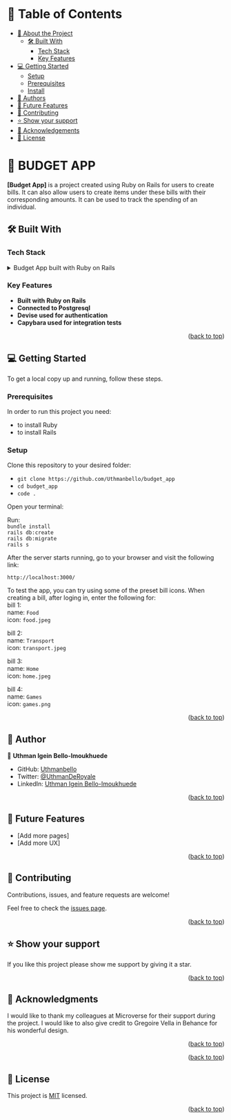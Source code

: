 <a name="readme-top"></a>

# 📗 Table of Contents

- [📖 About the Project](#about-project)
  - [🛠 Built With](#built-with)
    - [Tech Stack](#tech-stack)
    - [Key Features](#key-features)
- [💻 Getting Started](#getting-started)
  - [Setup](#setup)
  - [Prerequisites](#prerequisites)
  - [Install](#install)
- [👥 Authors](#authors)
- [🔭 Future Features](#future-features)
- [🤝 Contributing](#contributing)
- [⭐️ Show your support](#support)
- [🙏 Acknowledgements](#acknowledgements)
- [📝 License](#license)

# 📖 BUDGET APP <a name="about-project"></a>

**[Budget App]** is a project created using Ruby on Rails for users to create bills. It can also allow users to create items under these bills with their corresponding amounts. It can be used to track the spending of an individual.

## 🛠 Built With <a name="built-with"></a>

### Tech Stack <a name="tech-stack"></a>

<details>
<summary>Budget App built with Ruby on Rails</summary>
  <ul>
    <li><a href="https://www.ruby-lang.org/en/">PostgreSQL</a></li>
  </ul>
</details>

### Key Features <a name="key-features"></a>

- **Built with Ruby on Rails**
- **Connected to Postgresql**
- **Devise used for authentication**
- **Capybara used for integration tests**

<p align="right">(<a href="#readme-top">back to top</a>)</p>

## 💻 Getting Started <a name="getting-started"></a>

To get a local copy up and running, follow these steps.

### Prerequisites

In order to run this project you need:

- to install Ruby
- to install Rails

### Setup

Clone this repository to your desired folder:

- `git clone https://github.com/Uthmanbello/budget_app`
- `cd budget_app`
- `code .` <!-- If you are using VS Code -->

Open your terminal:

Run:<br>
`bundle install`<br>
`rails db:create`<br>
`rails db:migrate`<br>
`rails s`<br>

After the server starts running, go to your browser and visit the following link:

`http://localhost:3000/`

To test the app, you can try using some of the preset bill icons. When creating a bill, after loging in, enter the following for:<br>
bill 1:<br>
name: `Food`<br>
icon: `food.jpeg`<br>

bill 2:<br>
name: `Transport`<br>
icon: `transport.jpeg`<br>

bill 3:<br>
name: `Home`<br>
icon: `home.jpeg`<br>

bill 4:<br>
name: `Games`<br>
icon: `games.png`<br>

<p align="right">(<a href="#readme-top">back to top</a>)</p>

## 👥 Author <a name="authors"></a>

👤 **Uthman Igein Bello-Imoukhuede**

- GitHub: [Uthmanbello](https://github.com/Uthmanbello)
- Twitter: [@UthmanDeRoyale](https://twitter.com/UthmanDeRoyale)
- LinkedIn: [Uthman Igein Bello-Imoukhuede](https://www.linkedin.com/in/uthmanbelloimoukhuede)

<p align="right">(<a href="#readme-top">back to top</a>)</p>

## 🔭 Future Features <a name="future-features"></a>

- [Add more pages]
- [Add more UX]

<p align="right">(<a href="#readme-top">back to top</a>)</p>

## 🤝 Contributing <a name="contributing"></a>

Contributions, issues, and feature requests are welcome!

Feel free to check the [issues page](https://github.com/Uthmanbello/budget_app/issues).

<p align="right">(<a href="#readme-top">back to top</a>)</p>

## ⭐️ Show your support <a name="support"></a>

If you like this project please show me support by giving it a star.

<p align="right">(<a href="#readme-top">back to top</a>)</p>

## 🙏 Acknowledgments <a name="acknowledgements"></a>

I would like to thank my colleagues at Microverse for their support during the project.
I would like to also give credit to Gregoire Vella in Behance for his wonderful design.

<p align="right">(<a href="#readme-top">back to top</a>)</p>

<p align="right">(<a href="#readme-top">back to top</a>)</p>

## 📝 License <a name="license"></a>

This project is [MIT](https://github.com/Uthmanbello/budget_app/blob/dev/LICENSE) licensed.

<p align="right">(<a href="#readme-top">back to top</a>)</p>

